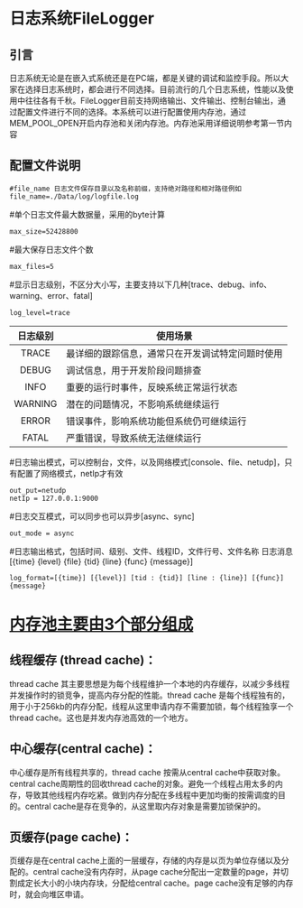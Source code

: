 # 日志系统FileLogger
## 引言
日志系统无论是在嵌入式系统还是在PC端，都是关键的调试和监控手段。所以大家在选择日志系统时，都会进行不同选择。目前流行的几个日志系统，性能以及使用中往往各有千秋。FileLogger目前支持网络输出、文件输出、控制台输出，通过配置文件进行不同的选择。本系统可以进行配置使用内存池，通过MEM_POOL_OPEN开启内存池和关闭内存池。内存池采用详细说明参考第一节内容<a id="section1"></a>
## 配置文件说明
```
#file_name 日志文件保存目录以及名称前缀，支持绝对路径和相对路径例如
file_name=./Data/log/logfile.log
```
#单个日志文件最大数据量，采用的byte计算
```
max_size=52428800
```
#最大保存日志文件个数
```
max_files=5
```
#显示日志级别，不区分大小写，主要支持以下几种[trace、debug、info、warning、error、fatal] 
```
log_level=trace
```
| 日志级别 | 使用场景|
|:----:|------|
| TRACE | 最详细的跟踪信息，通常只在开发调试特定问题时使用 |
| DEBUG | 调试信息，用于开发阶段问题排查 |
| INFO | 重要的运行时事件，反映系统正常运行状态 |
| WARNING | 潜在的问题情况，不影响系统继续运行 |
| ERROR | 错误事件，影响系统功能但系统仍可继续运行 |
| FATAL | 严重错误，导致系统无法继续运行 |
#日志输出模式，可以控制台，文件，以及网络模式[console、file、netudp]，只有配置了网络模式，netIp才有效
```
out_put=netudp
netIp = 127.0.0.1:9000
```
#日志交互模式，可以同步也可以异步[async、sync]
```
out_mode = async
```
#日志输出格式，包括时间、级别、文件、线程ID，文件行号、文件名称 日志消息[{time} {level} {file} {tid} {line} {func} {message}]
```
log_format=[{time}] [{level}] [tid : {tid}] [line : {line}] [{func}] {message}
```

# [内存池主要由3个部分组成](#section1) 

## 线程缓存 (thread cache)：

thread cache 其主要思想是为每个线程维护一个本地的内存缓存，以减少多线程并发操作时的锁竞争，提高内存分配的性能。thread cache 是每个线程独有的，用于小于256kb的内存分配，线程从这里申请内存不需要加锁，每个线程独享一个thread cache。这也是并发内存池高效的一个地方。

## 中心缓存(central cache)：
中心缓存是所有线程共享的，thread cache 按需从central cache中获取对象。central cache周期性的回收thread cache的对象。避免一个线程占用太多的内存，导致其他线程内存吃紧。做到内存分配在多线程中更加均衡的按需调度的目的。central cache是存在竞争的，从这里取内存对象是需要加锁保护的。

## 页缓存(page cache)：

页缓存是在central cache上面的一层缓存，存储的内存是以页为单位存储以及分配的。central cache没有内存时，从page cache分配出一定数量的page，并切割成定长大小的小块内存块，分配给central cache。page cache没有足够的内存时，就会向堆区申请。

